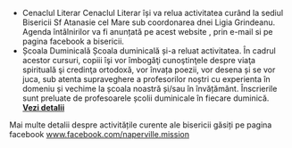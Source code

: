 * <label>Cenaclul Literar</label>  Cenaclul Literar își va relua activitatea curând la sediul Bisericii Sf Atanasie cel Mare sub coordonarea dnei Ligia Grindeanu. Agenda întâlnirilor va fi anunțată pe acest website , prin e-mail si pe pagina facebook a bisericii.
* <label>Școala Duminicală</label>  Școala duminicală și-a reluat activitatea. În cadrul acestor cursuri, copiii îşi vor îmbogăţi cunoştinţele despre viaţa spirituală şi credinţa ortodoxă, vor învața poezii, vor desena și se vor juca, sub atenta supraveghere a profesorilor noștri cu experienta în domeniu și vechime la școala noastră și/sau în învățământ. Înscrierile sunt preluate de profesoarele școlii duminicale în fiecare duminică.  <a href="{{ site.baseurl }}/ro/scoala-duminicala.html"><strong>Vezi&nbsp;detalii</strong></a>

Mai multe detalii despre activitățile curente ale bisericii găsiți pe pagina facebook www.facebook.com/naperville.mission
